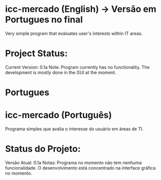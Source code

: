 # icc-mercado (English) -> Versão em Portugues no final
Very simple program that evaluates user's interests within IT areas.

# Project Status:
Current Version: 0.1a 
Note: Program currently has no functionality. The development is mostly done in the GUI at the moment.


# Portugues

# icc-mercado (Português)
Programa simples que avalia o interesse do usuário em áreas de TI.

# Status do Projeto:
Versão Atual: 0.1a 
Notas: Programa no momento não tem nenhuma funcionalidade. O desenvolvimento está concentrado na interface gráfica no momento.
